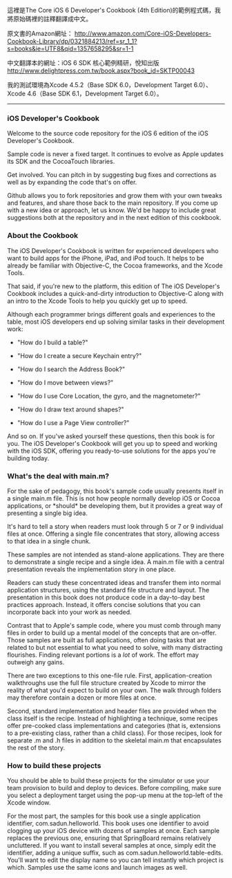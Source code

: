 這裡是The Core iOS 6 Developer's Cookbook (4th Edition)的範例程式碼，我將原始碼裡的註釋翻譯成中文。

原文書的Amazon網址：
http://www.amazon.com/Core-iOS-Developers-Cookbook-Library/dp/0321884213/ref=sr_1_1?s=books&ie=UTF8&qid=1357658295&sr=1-1

中文翻譯本的網址：iOS 6 SDK 核心範例精研，悅知出版
http://www.delightpress.com.tw/book.aspx?book_id=SKTP00043

我的測試環境為Xcode 4.5.2（Base SDK 6.0，Development Target 6.0）、Xcode 4.6（Base SDK 6.1，Development Target 6.0）。

<hr />

<h3>iOS Developer's Cookbook</h3>
Welcome to the source code repository for the iOS 6 edition of the iOS Developer's Cookbook.  

Sample code is never a fixed target. It continues to evolve as Apple updates its SDK and the CocoaTouch libraries. 

Get involved. You can pitch in by suggesting bug fixes and corrections as well as by expanding the code that's on offer. 

Github allows you to fork repositories and grow them with your own tweaks and features, and share those back to the main repository. If you come up with a new idea or approach, let us know. We'd be happy to include great suggestions both at the repository and in the next edition of this cookbook.

<h3>About the Cookbook</h3>
The iOS Developer's Cookbook is written for experienced developers who want to build apps for the iPhone, iPad, and iPod touch. It helps to be already be familiar with Objective-C, the Cocoa frameworks, and the Xcode Tools. 

That said, if you're new to the platform, this edition of The iOS Developer's Cookbook includes a quick-and-dirty introduction to Objective-C along with an intro to the Xcode Tools to help you quickly get up to speed.

Although each programmer brings different goals and experiences to the table, most iOS developers end up solving similar tasks in their development work:


* "How do I build a table?"

* "How do I create a secure Keychain entry?"

* "How do I search the Address Book?"

* "How do I move between views?"

* "How do I use Core Location, the gyro, and the magnetometer?"
* "How do I draw text around shapes?"
* "How do I use a Page View controller?"


And so on. If you've asked yourself these questions, then this book is for you. The iOS Developer's Cookbook will get you up to speed and working with the iOS SDK, offering you ready-to-use solutions for the apps you're building today.


<h3>What's the deal with main.m?</h3>
For the sake of pedagogy, this book's sample code usually presents itself in a single main.m file. This is not how people normally develop iOS or Cocoa applications, or *should* be developing them, but it provides a great way of presenting a single big idea. 

It's hard to tell a story when readers must look through 5 or 7 or 9 individual files at once. Offering a single file concentrates that story, allowing access to that idea in a single chunk.

These samples are not intended as stand-alone applications. They are there to demonstrate a single recipe and a single idea. A main.m file with a central presentation reveals the implementation story in one place. 

Readers can study these concentrated ideas and transfer them into normal application structures, using the standard file structure and layout. The presentation in this book does not produce code in a day-to-day best practices approach. Instead, it offers concise solutions that you can incorporate back into your work as needed.


Contrast that to Apple's sample code, where you must comb through many files in order to build up a mental model of the concepts that are on-offer. Those samples are built as full applications, often doing tasks that are related to but not essential to what you need to solve, with many distracting flourishes. Finding relevant portions is a *lot* of work. The effort may outweigh any gains. 


There are two exceptions to this one-file rule. First, application-creation walkthroughs use the full file structure created by Xcode to mirror the reality of what you'd expect to build on your own. The walk through folders may therefore contain a dozen or more files at once. 


Second, standard implementation and header files are provided when the class itself is the recipe. Instead of highlighting a technique, some recipes offer pre-cooked class implementations and categories (that is, extensions to a pre-existing class, rather than a child class). For those recipes, look for separate .m and .h files in addition to the skeletal main.m that encapsulates the rest of the story.


<h3>How to build these projects</h3>
You should be able to build these projects for the simulator or use your team provision to build and deploy to devices. Before compiling, make sure you select a deployment target using the pop-up menu at the top-left of the Xcode window. 

For the most part, the samples for this book use a single application identifier, com.sadun.helloworld. This book uses one identifier to avoid clogging up your iOS device with dozens of samples at once. Each sample replaces the previous one, ensuring that SpringBoard remains relatively uncluttered. If you want to install several samples at once, simply edit the identifier, adding a unique suffix, such as com.sadun.helloworld.table-edits. You'll want to edit the display name so you can tell instantly which project is which. Samples use the same icons and launch images as well.
